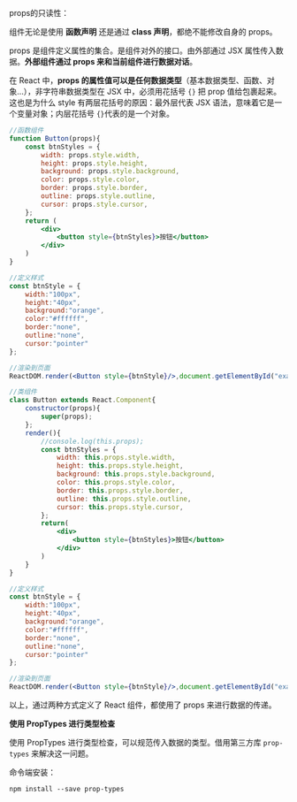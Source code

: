props的只读性：

组件无论是使用 **函数声明** 还是通过 **class 声明**，都绝不能修改自身的 props。

props 是组件定义属性的集合。是组件对外的接口。由外部通过 JSX 属性传入数据。**外部组件通过 props 来和当前组件进行数据对话**。

在 React 中，**props 的属性值可以是任何数据类型**（基本数据类型、函数、对象...），非字符串数据类型在 JSX 中，必须用花括号 `{}` 把 prop 值给包裹起来。这也是为什么 style 有两层花括号的原因：最外层代表 JSX 语法，意味着它是一个变量对象；内层花括号 `{}`代表的是一个对象。

```jsx
//函数组件
function Button(props){
    const btnStyles = {
        width: props.style.width,
        height: props.style.height,
        background: props.style.background,
        color: props.style.color,
        border: props.style.border,
        outline: props.style.outline,
        cursor: props.style.cursor,
    };
    return (
        <div>
            <button style={btnStyles}>按钮</button>
        </div>
    )
}

//定义样式
const btnStyle = {
    width:"100px",
    height:"40px",
    background:"orange",
    color:"#ffffff",
    border:"none",
    outline:"none",
    cursor:"pointer"
};

//渲染到页面
ReactDOM.render(<Button style={btnStyle}/>,document.getElementById("example"));
```



```jsx
//类组件
class Button extends React.Component{
    constructor(props){
        super(props);
    };
    render(){
        //console.log(this.props);
        const btnStyles = {
            width: this.props.style.width,
            height: this.props.style.height,
            background: this.props.style.background,
            color: this.props.style.color,
            border: this.props.style.border,
            outline: this.props.style.outline,
            cursor: this.props.style.cursor,
        };
        return(
            <div>
                <button style={btnStyles}>按钮</button>
            </div>
        )
    }
}

//定义样式
const btnStyle = {
    width:"100px",
    height:"40px",
    background:"orange",
    color:"#ffffff",
    border:"none",
    outline:"none",
    cursor:"pointer"
};

//渲染到页面
ReactDOM.render(<Button style={btnStyle}/>,document.getElementById("example"));
```

以上，通过两种方式定义了 React 组件，都使用了 props 来进行数据的传递。

**使用 PropTypes 进行类型检查**

使用 PropTypes 进行类型检查，可以规范传入数据的类型。借用第三方库 `prop-types` 来解决这一问题。

命令端安装：

```shell
npm install --save prop-types
```

